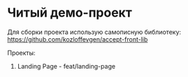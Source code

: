 # Читый демо-проект

Для сборки проекта использую самописную библиотеку: https://github.com/kozloffevgen/accept-front-lib

Проекты:
1) Landing Page - feat/landing-page
